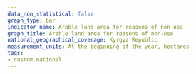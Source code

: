 ```yaml
---
data_non_statistical: false
graph_type: bar
indicator_name: Arable land area for reasons of non-use
graph_title: Arable land area for reasons of non-use
national_geographical_coverage: Kyrgyz Republic
measurement_units: At the beginning of the year, hectares
tags:
- custom.national
---
```

